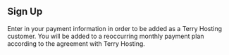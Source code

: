 ## Sign Up

Enter in your payment information in order to be added as a Terry Hosting customer.  You will be added to a reoccurring monthly payment plan according to the agreement with Terry Hosting.

<form action="/thank-you" method="GET">
  <script
    src="https://checkout.stripe.com/checkout.js"
    class="stripe-button"
    data-key="pk_live_RTKbKO1Wp18PFx55tg29bqNO"
    data-amount="0"
    data-name="Terry Hosting"
    data-description="Web Hosting"
    data-image="/assets/images/logo.png"
    data-locale="auto"
    data-label="Payment Information"
    data-allow-remember-me="false"
    data-zip-code="true"
    data-billing-address="true"
    data-panel-label="Submit">
  </script>
</form>
